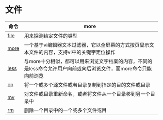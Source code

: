 # 文件

| 命令                                | more                                                                                                             |
| ----------------------------------- | ---------------------------------------------------------------------------------------------------------------- |
| [file](http://man.linuxde.net/file) | 用来探测给定文件的类型                                                                                           |
| [more](http://man.linuxde.net/more) | 一个基于vi编辑器文本过滤器，它以全屏幕的方式按页显示文本文件的内容，支持vi中的关键字定位操作                     |
| [less](http://man.linuxde.net/less) | 与more十分相似，都可以用来浏览文字档案的内容，不同的是less命令允许用户向前或向后浏览文件，而more命令只能向前浏览 |
| [cp](http://man.linuxde.net/cp)     | 将一个或多个源文件或者目录复制到指定的目的文件或目录                                                             |
| [mv](http://man.linuxde.net/mv)     | 对文件或目录重新命名，或者将文件从一个目录移到另一个目录中                                                       |
| [rm](http://man.linuxde.net/rm)     | 删除一个目录中的一个或多个文件或目                                                                               |
